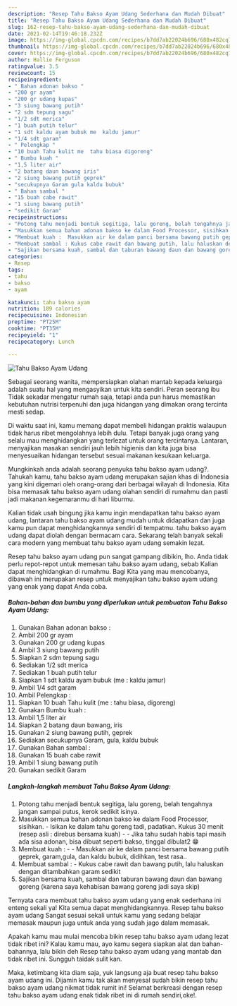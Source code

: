 ```yaml
---
description: "Resep Tahu Bakso Ayam Udang Sederhana dan Mudah Dibuat"
title: "Resep Tahu Bakso Ayam Udang Sederhana dan Mudah Dibuat"
slug: 162-resep-tahu-bakso-ayam-udang-sederhana-dan-mudah-dibuat
date: 2021-02-14T19:46:18.232Z
image: https://img-global.cpcdn.com/recipes/b7dd7ab22024b696/680x482cq70/tahu-bakso-ayam-udang-foto-resep-utama.jpg
thumbnail: https://img-global.cpcdn.com/recipes/b7dd7ab22024b696/680x482cq70/tahu-bakso-ayam-udang-foto-resep-utama.jpg
cover: https://img-global.cpcdn.com/recipes/b7dd7ab22024b696/680x482cq70/tahu-bakso-ayam-udang-foto-resep-utama.jpg
author: Hallie Ferguson
ratingvalue: 3.5
reviewcount: 15
recipeingredient:
- " Bahan adonan bakso "
- "200 gr ayam"
- "200 gr udang kupas"
- "3 siung bawang putih"
- "2 sdm tepung sagu"
- "1/2 sdt merica"
- "1 buah putih telur"
- "1 sdt kaldu ayam bubuk me  kaldu jamur"
- "1/4 sdt garam"
- " Pelengkap "
- "10 buah Tahu kulit me  tahu biasa digoreng"
- " Bumbu kuah "
- "1,5 liter air"
- "2 batang daun bawang iris"
- "2 siung bawang putih geprek"
- "secukupnya Garam gula kaldu bubuk"
- " Bahan sambal "
- "15 buah cabe rawit"
- "1 siung bawang putih"
- "sedikit Garam"
recipeinstructions:
- "Potong tahu menjadi bentuk segitiga, lalu goreng, belah tengahnya jangan sampai putus, kerok sedikit isinya."
- "Masukkan semua bahan adonan bakso ke dalam Food Processor, sisihkan. Isikan ke dalam tahu goreng tadi, padatkan. Kukus 30 menit (resep asli : direbus bersama kuah)  Jika tahu sudah habis tapi masih ada sisa adonan, bisa dibuat seperti bakso, tinggal dibulat2 😁"
- "Membuat kuah :  Masukkan air ke dalam panci bersama bawang putih geprek, garam,gula, dan kaldu bubuk, didihkan, test rasa.."
- "Membuat sambal : Kukus cabe rawit dan bawang putih, lalu haluskan dengan ditambahkan garam sedikit"
- "Sajikan bersama kuah, sambal dan taburan bawang daun dan bawang goreng (karena saya kehabisan bawang goreng jadi saya skip)"
categories:
- Resep
tags:
- tahu
- bakso
- ayam

katakunci: tahu bakso ayam 
nutrition: 189 calories
recipecuisine: Indonesian
preptime: "PT25M"
cooktime: "PT35M"
recipeyield: "1"
recipecategory: Lunch

---
```



![Tahu Bakso Ayam Udang](https://img-global.cpcdn.com/recipes/b7dd7ab22024b696/680x482cq70/tahu-bakso-ayam-udang-foto-resep-utama.jpg)

Sebagai seorang wanita, mempersiapkan olahan mantab kepada keluarga adalah suatu hal yang mengasyikan untuk kita sendiri. Peran seorang ibu Tidak sekadar mengatur rumah saja, tetapi anda pun harus memastikan kebutuhan nutrisi terpenuhi dan juga hidangan yang dimakan orang tercinta mesti sedap.

Di waktu  saat ini, kamu memang dapat membeli hidangan praktis walaupun tidak harus ribet mengolahnya lebih dulu. Tetapi banyak juga orang yang selalu mau menghidangkan yang terlezat untuk orang tercintanya. Lantaran, menyajikan masakan sendiri jauh lebih higienis dan kita juga bisa menyesuaikan hidangan tersebut sesuai makanan kesukaan keluarga. 



Mungkinkah anda adalah seorang penyuka tahu bakso ayam udang?. Tahukah kamu, tahu bakso ayam udang merupakan sajian khas di Indonesia yang kini digemari oleh orang-orang dari berbagai wilayah di Indonesia. Kita bisa memasak tahu bakso ayam udang olahan sendiri di rumahmu dan pasti jadi makanan kegemaranmu di hari liburmu.

Kalian tidak usah bingung jika kamu ingin mendapatkan tahu bakso ayam udang, lantaran tahu bakso ayam udang mudah untuk didapatkan dan juga kamu pun dapat menghidangkannya sendiri di tempatmu. tahu bakso ayam udang dapat diolah dengan bermacam cara. Sekarang telah banyak sekali cara modern yang membuat tahu bakso ayam udang semakin lezat.

Resep tahu bakso ayam udang pun sangat gampang dibikin, lho. Anda tidak perlu repot-repot untuk memesan tahu bakso ayam udang, sebab Kalian dapat menghidangkan di rumahmu. Bagi Kita yang mau mencobanya, dibawah ini merupakan resep untuk menyajikan tahu bakso ayam udang yang enak yang dapat Anda coba.

<!--inarticleads1-->

##### Bahan-bahan dan bumbu yang diperlukan untuk pembuatan Tahu Bakso Ayam Udang:

1. Gunakan  Bahan adonan bakso :
1. Ambil 200 gr ayam
1. Gunakan 200 gr udang kupas
1. Ambil 3 siung bawang putih
1. Siapkan 2 sdm tepung sagu
1. Sediakan 1/2 sdt merica
1. Sediakan 1 buah putih telur
1. Siapkan 1 sdt kaldu ayam bubuk (me : kaldu jamur)
1. Ambil 1/4 sdt garam
1. Ambil  Pelengkap :
1. Siapkan 10 buah Tahu kulit (me : tahu biasa, digoreng)
1. Gunakan  Bumbu kuah :
1. Ambil 1,5 liter air
1. Siapkan 2 batang daun bawang, iris
1. Gunakan 2 siung bawang putih, geprek
1. Sediakan secukupnya Garam, gula, kaldu bubuk
1. Gunakan  Bahan sambal :
1. Gunakan 15 buah cabe rawit
1. Ambil 1 siung bawang putih
1. Gunakan sedikit Garam




<!--inarticleads2-->

##### Langkah-langkah membuat Tahu Bakso Ayam Udang:

1. Potong tahu menjadi bentuk segitiga, lalu goreng, belah tengahnya jangan sampai putus, kerok sedikit isinya.
1. Masukkan semua bahan adonan bakso ke dalam Food Processor, sisihkan. - Isikan ke dalam tahu goreng tadi, padatkan. Kukus 30 menit (resep asli : direbus bersama kuah) -  - Jika tahu sudah habis tapi masih ada sisa adonan, bisa dibuat seperti bakso, tinggal dibulat2 😁
1. Membuat kuah : -  - Masukkan air ke dalam panci bersama bawang putih geprek, garam,gula, dan kaldu bubuk, didihkan, test rasa..
1. Membuat sambal : - Kukus cabe rawit dan bawang putih, lalu haluskan dengan ditambahkan garam sedikit
1. Sajikan bersama kuah, sambal dan taburan bawang daun dan bawang goreng (karena saya kehabisan bawang goreng jadi saya skip)




Ternyata cara membuat tahu bakso ayam udang yang enak sederhana ini enteng sekali ya! Kita semua dapat menghidangkannya. Resep tahu bakso ayam udang Sangat sesuai sekali untuk kamu yang sedang belajar memasak maupun juga untuk anda yang sudah jago dalam memasak.

Apakah kamu mau mulai mencoba bikin resep tahu bakso ayam udang lezat tidak ribet ini? Kalau kamu mau, ayo kamu segera siapkan alat dan bahan-bahannya, lalu bikin deh Resep tahu bakso ayam udang yang mantab dan tidak ribet ini. Sungguh taidak sulit kan. 

Maka, ketimbang kita diam saja, yuk langsung aja buat resep tahu bakso ayam udang ini. Dijamin kamu tak akan menyesal sudah bikin resep tahu bakso ayam udang nikmat tidak rumit ini! Selamat berkreasi dengan resep tahu bakso ayam udang enak tidak ribet ini di rumah sendiri,oke!.

